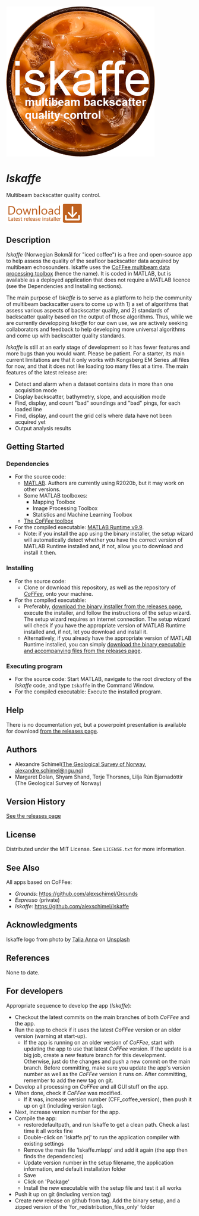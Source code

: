 ![alt text](https://github.com/alexschimel/Iskaffe/blob/main/Iskaffe_resources/splash.png?raw=true)

# *Iskaffe* 

Multibeam backscatter quality control.

[![](https://github.com/alexschimel/Iskaffe/blob/main/Iskaffe_resources/download.png?raw=true)](https://github.com/alexschimel/Iskaffe/releases/download/v0.1.3/iskaffe_v013_setup.exe)

## Description

*Iskaffe* (Norwegian Bokmål for "iced coffee") is a free and open-source app to help assess the quality of the seafloor backscatter data acquired by multibeam echosounders. Iskaffe uses the [CoFFee multibeam data processing toolbox](https://github.com/alexschimel/CoFFee) (hence the name). It is coded in MATLAB, but is available as a deployed application that does not require a MATLAB licence (see the Dependencies and Installing sections).

The main purpose of *Iskaffe* is to serve as a platform to help the community of multibeam backscatter users to come up with 1) a set of algorithms that assess various aspects of backscatter quality, and 2) standards of backscatter quality based on the output of those algorithms. Thus, while we are currently developping *Iskaffe* for our own use, we are actively seeking collaborators and feedback to help developing more universal algorithms and come up with backscatter quality standards.

*Iskaffe* is still at an early stage of development so it has fewer features and more bugs than you would want. Please be patient. For a starter, its main current limitations are that it only works with Kongsberg EM Series .all files for now, and that it does not like loading too many files at a time. The main features of the latest release are:
* Detect and alarm when a dataset contains data in more than one acquisition mode
* Display backscatter, bathymetry, slope, and acquisition mode
* Find, display, and count "bad" soundings and "bad" pings, for each loaded line
* Find, display, and count the grid cells where data have not been acquired yet
* Output analysis results

## Getting Started

### Dependencies

* For the source code:
  * [MATLAB](https://au.mathworks.com/products/get-matlab.html). Authors are currently using R2020b, but it may work on other versions.
  * Some MATLAB toolboxes:
    * Mapping Toolbox
    * Image Processing Toolbox
    * Statistics and Machine Learning Toolbox
  * [The *CoFFee* toolbox](https://github.com/alexschimel/CoFFee)
* For the compiled executable: [MATLAB Runtime v9.9](https://au.mathworks.com/products/compiler/matlab-runtime.html).
  * Note: if you install the app using the binary installer, the setup wizard will automatically detect whether you have the correct version of MATLAB Runtime installed and, if not, allow you to download and install it then.

### Installing

* For the source code: 
  * Clone or download this repository, as well as the repository of [*CoFFee*](https://github.com/alexschimel/CoFFee), onto your machine.
* For the compiled executable: 
  * Preferably, [download the binary installer from the releases page](https://github.com/alexschimel/Iskaffe/releases), execute the installer, and follow the instructions of the setup wizard. The setup wizard requires an internet connection. The setup wizard will check if you have the appropriate version of MATLAB Runtime installed and, if not, let you download and install it.
  * Alternatively, if you already have the appropriate version of MATLAB Runtime installed, you can simply [download the binary executable and accompanying files from the releases page](https://github.com/alexschimel/Iskaffe/releases).

### Executing program

* For the source code: Start MATLAB, navigate to the root directory of the *Iskaffe* code, and type `Iskaffe` in the Command Window.
* For the compiled executable: Execute the installed program.

## Help

There is no documentation yet, but a powerpoint presentation is available for download [from the releases page](https://github.com/alexschimel/Iskaffe/releases).

## Authors

* Alexandre Schimel([The Geological Survey of Norway](https://www.ngu.no), alexandre.schimel@ngu.no)
* Margaret Dolan, Shyam Shand, Terje Thorsnes, Lilja Rún Bjarnadóttir (The Geological Survey of Norway)

## Version History

[See the releases page](https://github.com/alexschimel/Iskaffe/releases)

## License

Distributed under the MIT License. See `LICENSE.txt` for more information.

## See Also

All apps based on CoFFee:
* *Grounds*: https://github.com/alexschimel/Grounds
* *Espresso* (private)
* *Iskaffe*: https://github.com/alexschimel/Iskaffe


## Acknowledgments

Iskaffe logo from photo by [Talia Anna](https://unsplash.com/photos/kZt3uHtIyiI) on [Unsplash](https://unsplash.com)

## References 

None to date.

## For developers

Appropriate sequence to develop the app (*Iskaffe*):
* Checkout the latest commits on the main branches of both *CoFFee* and the app.
* Run the app to check if it uses the latest *CoFFee* version or an older version (warning at start-up). 
  * If the app is running on an older version of *CoFFee*, start with updating the app to use that latest *CoFFee* version. If the update is a big job, create a new feature branch for this development. Otherwise, just do the changes and push a new commit on the main branch. Before committing, make sure you update the app's version number as well as the *CoFFee* version it runs on. After committing, remember to add the new tag on git.
* Develop all processing on *CoFFee* and all GUI stuff on the app.
* When done, check if *CoFFee* was modified.
  * If it was, increase version number (CFF_coffee_version), then push it up on git (including version tag).
* Next, increase version number for the app.
* Compile the app:
  * restoredefaultpath, and run Iskaffe to get a clean path. Check a last time it all works fine
  * Double-click on 'Iskaffe.prj' to run the application compiler with existing settings
  * Remove the main file 'Iskaffe.mlapp' and add it again (the app then finds the dependencies)
  * Update version number in the setup filename, the application information, and default installation folder
  * Save
  * Click on 'Package'
  * Install the new executable with the setup file and test it all works
* Push it up on git (including version tag)
* Create new release on github from tag. Add the binary setup, and a zipped version of the 'for_redistribution_files_only' folder
